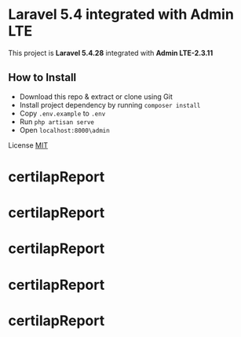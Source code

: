 # Laravel 5.4 integrated with Admin LTE
This project is **Laravel 5.4.28** integrated with **Admin LTE-2.3.11**

## How to Install
- Download this repo & extract or clone using Git
- Install project dependency by running `composer install`
- Copy `.env.example` to `.env`
- Run `php artisan serve`
- Open `localhost:8000\admin`

License [MIT](http://opensource.org/licenses/MIT)
# certilapReport
# certilapReport
# certilapReport
# certilapReport
# certilapReport
